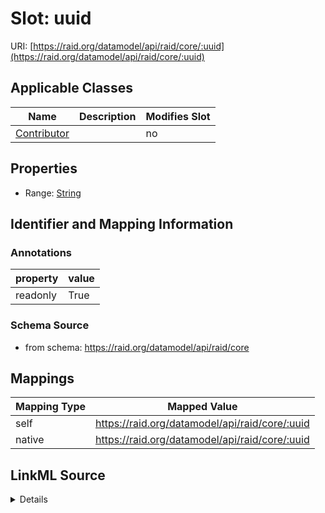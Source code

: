 

# Slot: uuid



URI: [https://raid.org/datamodel/api/raid/core/:uuid](https://raid.org/datamodel/api/raid/core/:uuid)



<!-- no inheritance hierarchy -->





## Applicable Classes

| Name | Description | Modifies Slot |
| --- | --- | --- |
| [Contributor](../classes/Contributor.md) |  |  no  |







## Properties

* Range: [String](../types/String.md)





## Identifier and Mapping Information





### Annotations

| property | value |
| --- | --- |
| readonly | True |



### Schema Source


* from schema: https://raid.org/datamodel/api/raid/core




## Mappings

| Mapping Type | Mapped Value |
| ---  | ---  |
| self | https://raid.org/datamodel/api/raid/core/:uuid |
| native | https://raid.org/datamodel/api/raid/core/:uuid |




## LinkML Source

<details>
```yaml
name: uuid
annotations:
  readonly:
    tag: readonly
    value: true
from_schema: https://raid.org/datamodel/api/raid/core
rank: 1000
alias: uuid
owner: Contributor
domain_of:
- Contributor
range: string

```
</details>